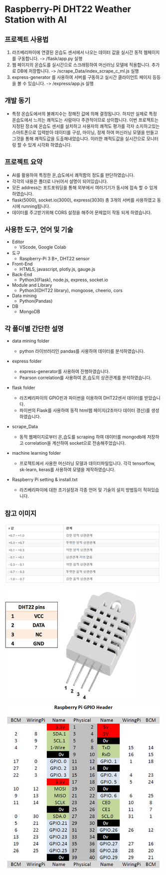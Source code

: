 # Raspberry-Pi DHT22 Weather Station with AI

## 프로젝트 사용법
  1. 라즈베리파이에 연결된 온습도 센서에서 나오는 데이터 값을 실시간 동적 웹페이지를 구동합니다. 
     -> /flask/app.py 실행
  2. 웹 페이지의 온습도를 실시간으로 스크래핑하여 머신러닝 모델에 적용합니다. 추가로 DB에 저장합니다. 
     -> /scrape_Data/index_scrape_c_ml.js 실행
  3. express-generator 를 사용하여 서버를 구동하고 실시간 클라이언트 페이지 등등을 볼 수 있습니다. 
     -> /express/app.js 실행

## 개발 동기
  * 특정 온습도에서의 불쾌지수는 정해진 값에 의해 결정됩니다. 하지만 실제로 특정 온습도에서 느끼는 쾌적도는 사람마다 주관적이므로 상이합니다. 
    이번 프로젝트는 지정된 장소에 온습도 센서를 설치하고 사용자의 쾌적도 평가를 각자 소지하고있는 스마트폰으로 입력받아 데이터를 구성, 마이닝, 정제
    하여 머신러닝 모델을 만들고 그것을 통해 쾌적도값을 도출해내었습니다. 이러한 쾌적도값을 실시간으로 모니터링 할 수 있게 시각화 하였습니다.

## 프로젝트 요약
  * AI를 활용하여 특정한 온,습도에서 쾌적함의 정도를 판단하였습니다. 
  * 각각의 내용은 폴더로 나뉘어서 설명이 되어있습니다.
  * 모든 address는 포트포워딩을 통해 외부에서 여러기기가 동시에 접속 할 수 있게 하였습니다.
  * flask(5000), socket.io(3000), express(3030) 총 3개의 서버를 사용하였고 동시에 running됩니다.
  * 데이터를 주고받기위해 CORS 설정을 해주어 문제없이 작동 되게 하였습니다.
  
## 사용한 도구, 언어 및 기술
  * Editor
    - VScode, Google Colab
  * 도구
    - Raspberry-Pi 3 B+, DHT22 sensor
  * Front-End
    - HTML5, javascript, plotly.js, gauge.js
  * Back-End
    - Python3(Flask), node.js, express, socket.io
  * Module and Library
    -  Python3(DHT22 library), mongoose, cheerio, cors
  * Data mining
    - Python(Pandas)
  * DB
    - MongoDB
  
## 각 폴더별 간단한 설명
  * data mining folder
     - python 라이브러리인 pandas를 사용하여 데이터를 분석하였습니다.
    
  * express folder
    - express-generator를 사용하여 진행하였습니다.
    - Pearson correlation를 사용하여 온,습도의 상관관계를 분석하였습니다.
    
  * flask folder
    - 라즈베리파이의 GPIO핀과 파이썬을 이용하여 DHT22센서 데이터를 받았습니다.
    - 파이썬의 Flask를 사용하여 동적 html웹 페이지(2초마다 데이터 갱신)를 생성하였습니다.
  
  * scrape_Data
    - 동적 웹페이지로부터 온,습도를 scraping 하여 데이터를 mongodb에 저장하고 correlation을 계산하여 socket으로 전송해주었습니다.
    
  * machine learning folder
    - 프로젝트에서 사용한 머신러닝 모델과 데이터파일입니다. 각각 tensorflow, sk-learn, keras를 사용하여 모델을 제작하였습니다.
    
  * Raspberry Pi setting & install.txt
    - 라즈베리파이에 대한 초기설정과 각종 언어 및 기술의 설치 방법등이 적혀있습니다.
    
    
  ## 참고 이미지 
  
   ![correlation](/img/correlation_relation.png)
    
   ![DHT22 Pin](/img/dht22.png)
  
   ![GPIO Pin Map](/img/GPIO.png)
